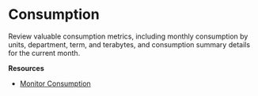 # Consumption

Review valuable consumption metrics, including monthly consumption by units, department, term, and terabytes, and consumption summary details for the current month.

**Resources**
 
* [Monitor Consumption](https://docs.teradata.com/search/all?query=%2522monitoring+consumption%2522&filters=ft%253Apublication_title~%2522Teradata+Vantage%25E2%2584%25A2+on+AWS+Getting+Started+Guide%2522_%2522Teradata+Vantage%25E2%2584%25A2+on+Azure+Getting+Started+Guide%2522&content-lang=)